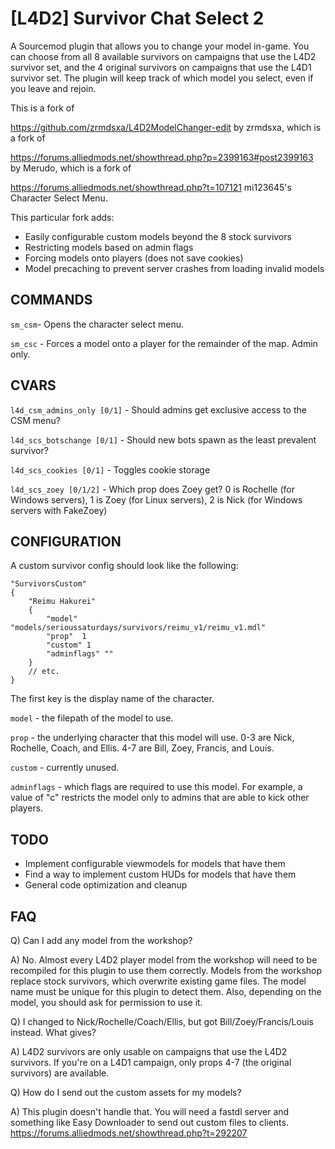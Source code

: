 # [L4D2] Survivor Chat Select 2

A Sourcemod plugin that allows you to change your model in-game. You can choose from all 8 available survivors on campaigns that use the L4D2 survivor set, and the 4 original survivors on campaigns that use the L4D1 survivor set.  The plugin will keep track of which model you select, even if you leave and rejoin.

This is a fork of
 
https://github.com/zrmdsxa/L4D2ModelChanger-edit by zrmdsxa, which is a fork of 

https://forums.alliedmods.net/showthread.php?p=2399163#post2399163 by Merudo, which is a fork of 

https://forums.alliedmods.net/showthread.php?t=107121 mi123645's Character Select Menu.

This particular fork adds:

- Easily configurable custom models beyond the 8 stock survivors
- Restricting models based on admin flags
- Forcing models onto players (does not save cookies)
- Model precaching to prevent server crashes from loading invalid models

## COMMANDS

`sm_csm`- Opens the character select menu.

`sm_csc` - Forces a model onto a player for the remainder of the map. Admin only. 

## CVARS

`l4d_csm_admins_only [0/1]` - Should admins get exclusive access to the CSM menu?

`l4d_scs_botschange [0/1]` - Should new bots spawn as the least prevalent survivor?

`l4d_scs_cookies [0/1]` - Toggles cookie storage

`l4d_scs_zoey [0/1/2]` - Which prop does Zoey get? 0 is Rochelle (for Windows servers), 1 is Zoey (for Linux servers), 2 is Nick (for Windows servers with FakeZoey)

## CONFIGURATION

A custom survivor config should look like the following:

```
"SurvivorsCustom"
{
	"Reimu Hakurei"
	{
		"model" "models/serioussaturdays/survivors/reimu_v1/reimu_v1.mdl"
		"prop"	1
		"custom" 1
		"adminflags" ""
	}
	// etc.
}
```

The first key is the display name of the character.

`model` - the filepath of the model to use. 

`prop` - the underlying character that this model will use. 0-3 are Nick, Rochelle, Coach, and Ellis. 4-7 are Bill, Zoey, Francis, and Louis.

`custom` - currently unused.

`adminflags` - which flags are required to use this model. For example, a value of "c" restricts the model only to admins that are able to kick other players.

## TODO

- Implement configurable viewmodels for models that have them
- Find a way to implement custom HUDs for models that have them
- General code optimization and cleanup

## FAQ

Q) Can I add any model from the workshop?

A) No. Almost every L4D2 player model from the workshop will need to be recompiled for this plugin to use them correctly. Models from the workshop replace stock survivors, which overwrite existing game files. The model name must be unique for this plugin to detect them. Also, depending on the model, you should ask for permission to use it.


Q) I changed to Nick/Rochelle/Coach/Ellis, but got Bill/Zoey/Francis/Louis instead. What gives?

A) L4D2 survivors are only usable on campaigns that use the L4D2 survivors. If you're on a L4D1 campaign, only props 4-7 (the original survivors) are available.


Q) How do I send out the custom assets for my models?

A) This plugin doesn't handle that. You will need a fastdl server and something like Easy Downloader to send out custom files to clients.
https://forums.alliedmods.net/showthread.php?t=292207
